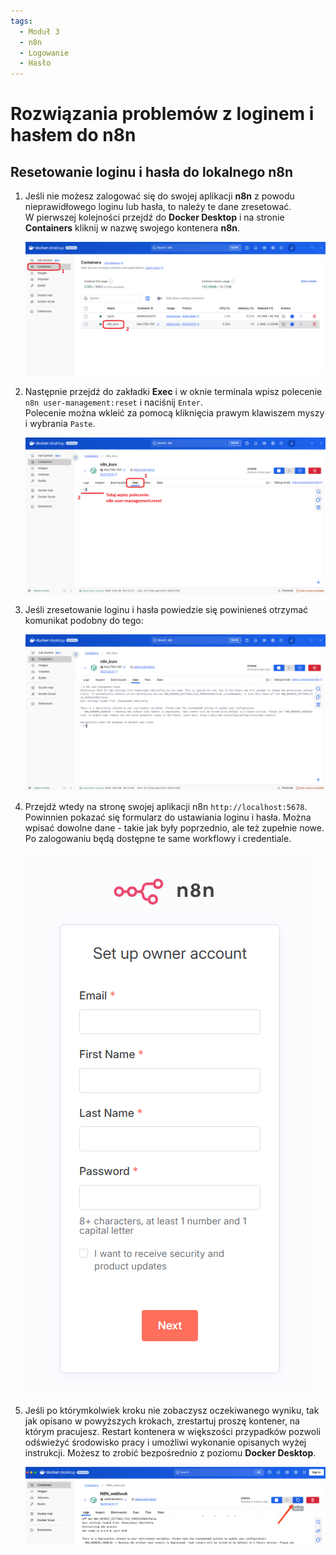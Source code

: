 ```yaml
---
tags:
  - Moduł 3
  - n8n
  - Logowanie
  - Hasło
---
```


# **Rozwiązania problemów z loginem i hasłem do n8n**

## **Resetowanie loginu i hasła do lokalnego n8n**

1. Jeśli nie możesz zalogować się do swojej aplikacji **n8n** z powodu nieprawidłowego loginu lub hasła, to należy te dane zresetować.<br>
W pierwszej kolejności przejdź do **Docker Desktop** i na stronie **Containers** kliknij w nazwę swojego kontenera **n8n**. 
   
      ![](assets/workflows__reset_password_1.png)

1. Następnie przejdź do zakładki **Exec** i w oknie terminala wpisz polecenie<br>
`n8n user-management:reset` i naciśnij `Enter`.<br>
Polecenie można wkleić za pomocą kliknięcia prawym klawiszem myszy i wybrania `Paste`.

      ![](assets/workflows__reset_password_2.png)

1. Jeśli zresetowanie loginu i hasła powiedzie się powinieneś otrzymać komunikat podobny do tego:

      ![](assets/workflows__reset_password_3.png)

1. Przejdź wtedy na stronę swojej aplikacji n8n `http://localhost:5678`. Powinnien pokazać się formularz do ustawiania loginu i hasła. Można wpisać dowolne dane - takie jak były poprzednio, ale też zupełnie nowe.<br>
Po zalogowaniu będą dostępne te same workflowy i credentiale. 

      ![](assets/workflows__reset_password_4.png)

1. Jeśli po którymkolwiek kroku nie zobaczysz oczekiwanego wyniku, tak jak opisano w powyższych krokach, zrestartuj proszę kontener, na którym pracujesz. Restart kontenera w większości przypadków pozwoli odświeżyć środowisko pracy i umożliwi wykonanie opisanych wyżej instrukcji.
Możesz to zrobić bezpośrednio z poziomu **Docker Desktop**.

      ![](assets/reset_password_container_restart.png)